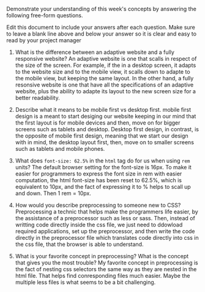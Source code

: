 Demonstrate your understanding of this week's concepts by answering the following free-form questions.

Edit this document to include your answers after each question. Make sure to leave a blank line above and below your answer so it is clear and easy to read by your project manager

1. What is the difference between an adaptive website and a fully responsive website?
An adaptive website is one that scalls in respect of the size of the screen. For example, if the in a desktop screen, it adapts to the website size and to the mobile view, it scalls down to adapte to the mobile view, but keeping the same layout.
In the other hand, a fully resonsive website is one that have all the specifications of an adaptive website, plus the ability to adapte its layout to the new screen size for a better readability.

2. Describe what it means to be mobile first vs desktop first.
mobile first design is a meant to start desiging our website keeping in our mind that the first layout is for mobile devices and then, move on for bigger screens such as tablets and desktop. Desktop first design, in contrast, is the opposite of mobile first design, meaning that we start our design with in mind, the desktop layout first, then, move on to smaller screens such as tablets and mobile phones.

3. What does `font-size: 62.5%` in the `html` tag do for us when using `rem` units?
The default browser setting for the font-size is 16px. To make it easier for programmers to express the font size in rem with easier computation, the html font-size has been reset to 62.5%, which is equivalent to 10px, and the fact of expressing it to % helps to scall up and down. Then 1 rem = 10px.


4. How would you describe preprocessing to someone new to CSS?
Preprocessing a technic that helps make the programmers life easier, by the assistance of a preprocessor such as less or sass. Then, instead of writting code directly inside the css file, we just need to ddowload required applications, set up the preprocessor, and then write the code directly in the preprocessor file which translates code directly into css in the css file, that the browser is able to understand.


5. What is your favorite concept in preprocessing? What is the concept that gives you the most trouble?
My favorite concept in preprocessing is the fact of nesting css selectors the same way as they are nested in the html file. That helps find conresponding files much easier. Maybe the multiple less files is what seems to be a bit challenging.

<!-- You are expected to be able to answer all these questions. Your responses contribute to your Sprint Challenge grade. Skipping this section *will* prevent you from passing this challenge. -->